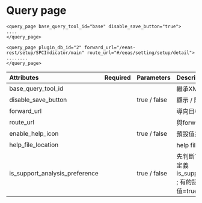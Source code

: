 # Query page



```markup
<query_page base_query_tool_id="base" disable_save_button="true">
....
</query_page>
```

```markup
<query_page plugin_db_id="2" forward_url="/eeas-rest/setup/SPCIndicator/main" route_url="#/eeas/setting/setup/detail">
........
</query_page>
```

| Attributes | Required | Parameters | Description |
| :--- | :--- | :--- | :--- |
| base\_query\_tool\_id |  |  | 繼承XML的名稱 |
| disable\_save\_button |  | true / false | 顯示 / 隱藏 save button |
| forward\_url |  |  | 導向目標網址 |
| route\_url |  |  | 與forward\_url配對 |
| enable\_help\_icon |  | true / false | 預設值為false |
| help\_file\_location |  |  | help file放置的路徑 |
| is\_support\_analysis\_preference |  | true / false | 先判斷TYNE\_CONFIG\_T有沒有定義is\_support\_analysis\_preference ; 有的話XML的設定值無效 , 預設值=true |

